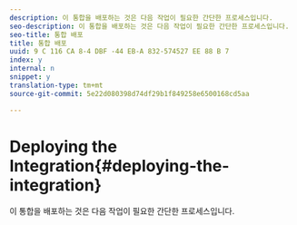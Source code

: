 ```yaml
---
description: 이 통합을 배포하는 것은 다음 작업이 필요한 간단한 프로세스입니다.
seo-description: 이 통합을 배포하는 것은 다음 작업이 필요한 간단한 프로세스입니다.
seo-title: 통합 배포
title: 통합 배포
uuid: 9 C 116 CA 8-4 DBF -44 EB-A 832-574527 EE 88 B 7
index: y
internal: n
snippet: y
translation-type: tm+mt
source-git-commit: 5e22d080398d74df29b1f849258e6500168cd5aa

---
```



# Deploying the Integration{#deploying-the-integration}

이 통합을 배포하는 것은 다음 작업이 필요한 간단한 프로세스입니다.

